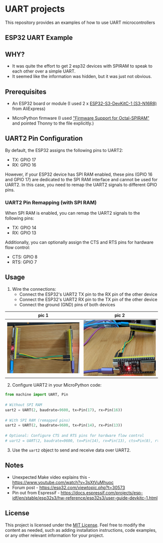 # UART projects
This repository provides an examples of how to use UART microcontrollers


## ESP32 UART Example

## WHY?
- It was quite the effort to get 2 esp32 devices with SPIRAM to speak to each other over a simple UART.
- It seemed like the information was hidden, but it was just not obvious.


## Prerequisites

- An ESP32 board or module 
    (I used 2 x [ESP32-S3-DevKitC-1 (S3-N16R8)](https://www.aliexpress.us/item/3256806014820995.html) from AliExpress)
 
- MicroPython firmware (I used ["Firmware Support for Octal-SPIRAM"](https://micropython.org/download/ESP32_GENERIC_S3/) and pointed Thonny to the file explicitly.) 


## UART2 Pin Configuration

By default, the ESP32 assigns the following pins to UART2:

- TX: GPIO 17
- RX: GPIO 16

However, if your ESP32 device has SPI RAM enabled, these pins (GPIO 16 and GPIO 17) are dedicated to the SPI RAM interface and cannot be used for UART2. 
In this case, you need to remap the UART2 signals to different GPIO pins.

### UART2 Pin Remapping (with SPI RAM)

When SPI RAM is enabled, you can remap the UART2 signals to the following pins:

- TX: GPIO 14
- RX: GPIO 13

Additionally, you can optionally assign the CTS and RTS pins for hardware flow control:

- CTS: GPIO 8
- RTS: GPIO 7

## Usage

1. Wire the connections:
   - Connect the ESP32's UART2 TX pin to the RX pin of the other device
   - Connect the ESP32's UART2 RX pin to the TX pin of the other device
   - Connect the ground (GND) pins of both devices

| pic 1 | pic 2 |
| --- | --- |
|![View ](pics/esp321.jpg)|![View ](pics/esp322.jpg)|


2. Configure UART2 in your MicroPython code:

```python
from machine import UART, Pin

# Without SPI RAM
uart2 = UART(2, baudrate=9600, tx=Pin(17), rx=Pin(16))

# With SPI RAM (remapped pins)
uart2 = UART(2, baudrate=9600, tx=Pin(14), rx=Pin(13))

# Optional: Configure CTS and RTS pins for hardware flow control
# uart2 = UART(2, baudrate=9600, tx=Pin(14), rx=Pin(13), cts=Pin(8), rts=Pin(7))
```

3. Use the `uart2` object to send and receive data over UART2.

## Notes
- Unexpected Make video explains this - https://www.youtube.com/watch?v=3sXtVuMhuoc
- Forum post - https://esp32.com/viewtopic.php?t=30573
- Pin out from Espressif - https://docs.espressif.com/projects/esp-idf/en/stable/esp32s3/hw-reference/esp32s3/user-guide-devkitc-1.html


## License
This project is licensed under the [MIT License](LICENSE).
Feel free to modify the content as needed, such as adding installation instructions, code examples, or any other relevant information for your project.

